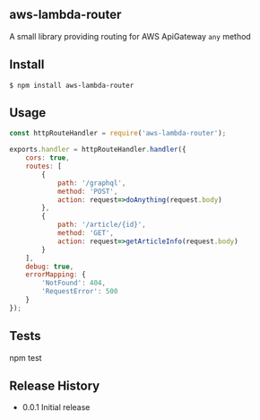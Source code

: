 ## aws-lambda-router

A small library providing routing for AWS ApiGateway ```any``` method

## Install

```
$ npm install aws-lambda-router
```

## Usage

```js
const httpRouteHandler = require('aws-lambda-router');

exports.handler = httpRouteHandler.handler({
    cors: true,
    routes: [
        {
            path: '/graphql',
            method: 'POST',
            action: request=>doAnything(request.body)
        },
        {
            path: '/article/{id}',
            method: 'GET',
            action: request=>getArticleInfo(request.body)
        }
    ],
    debug: true,
    errorMapping: {
        'NotFound': 404,
        'RequestError': 500
    }
});
```

## Tests

  npm test

## Release History

* 0.0.1 Initial release